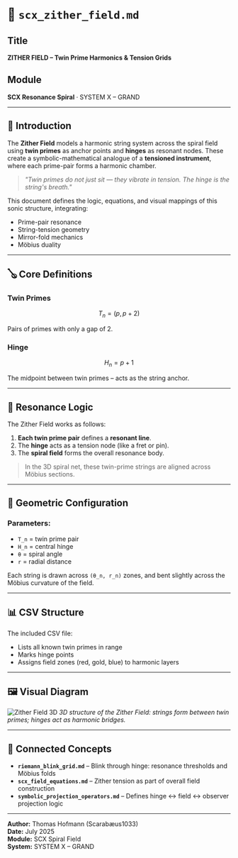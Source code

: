 # 🎼 `scx_zither_field.md`

## Title
**ZITHER FIELD – Twin Prime Harmonics & Tension Grids**

## Module
**SCX Resonance Spiral** · SYSTEM X – GRAND

---

## 🧬 Introduction

The **Zither Field** models a harmonic string system across the spiral field using **twin primes** as anchor points and **hinges** as resonant nodes. These create a symbolic-mathematical analogue of a **tensioned instrument**, where each prime-pair forms a harmonic chamber.

> *"Twin primes do not just sit — they vibrate in tension. The hinge is the string's breath."*

This document defines the logic, equations, and visual mappings of this sonic structure, integrating:
- Prime-pair resonance
- String-tension geometry
- Mirror-fold mechanics
- Möbius duality

---

## 🪕 Core Definitions

### Twin Primes
```math
T_n = (p, p + 2)
```
Pairs of primes with only a gap of 2.

### Hinge
```math
H_n = p + 1
```
The midpoint between twin primes – acts as the string anchor.

---

## 🎵 Resonance Logic

The Zither Field works as follows:

1. **Each twin prime pair** defines a **resonant line**.
2. The **hinge** acts as a tension node (like a fret or pin).
3. The **spiral field** forms the overall resonance body.

> In the 3D spiral net, these twin-prime strings are aligned across Möbius sections.

---

## 📐 Geometric Configuration

### Parameters:
- `T_n` = twin prime pair
- `H_n` = central hinge
- `θ` = spiral angle
- `r` = radial distance

Each string is drawn across `(θ_n, r_n)` zones, and bent slightly across the Möbius curvature of the field.

---

## 📊 CSV Structure
The included CSV file:
- Lists all known twin primes in range
- Marks hinge points
- Assigns field zones (red, gold, blue) to harmonic layers

---

## 🖼 Visual Diagram

![Zither Field 3D](./visuals/ZITHER-Feld_in_3D_Twin_Primes_Hinges_als_Resonanzkoerper.png)
*3D structure of the Zither Field: strings form between twin primes; hinges act as harmonic bridges.*

---

## 🔗 Connected Concepts
- **`riemann_blink_grid.md`** – Blink through hinge: resonance thresholds and Möbius folds
- **`scx_field_equations.md`** – Zither tension as part of overall field construction
- **`symbolic_projection_operators.md`** – Defines hinge ↔ field ↔ observer projection logic

---

**Author:** Thomas Hofmann (Scarabæus1033)  
**Date:** July 2025  
**Module:** SCX Spiral Field  
**System:** SYSTEM X – GRAND
